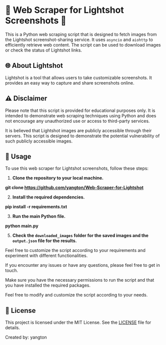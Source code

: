 # 🌟 Web Scraper for Lightshot Screenshots 🌟

This is a Python web scraping script that is designed to fetch images from the Lightshot screenshot-sharing service. It uses `asyncio` and `aiohttp` to efficiently retrieve web content. The script can be used to download images or check the status of Lightshot links.

## 🌐 About Lightshot

Lightshot is a tool that allows users to take customizable screenshots. It provides an easy way to capture and share screenshots online.

## ⚠️ Disclaimer

Please note that this script is provided for educational purposes only. It is intended to demonstrate web scraping techniques using Python and does not encourage any unauthorized use or access to third-party services.

It is believed that Lightshot images are publicly accessible through their servers. This script is designed to demonstrate the potential vulnerability of such publicly accessible images.

## 🚀 Usage

To use this web scraper for Lightshot screenshots, follow these steps:

1. **Clone the repository to your local machine.**

**git clone https://github.com/yangton/Web-Scraper-for-Lightshot**


2. **Install the required dependencies.**

**pip install -r requirements.txt**

3. **Run the main Python file.**

**python main.py**

5. **Check the `downloaded_images` folder for the saved images and the `output.json` file for the results.**

Feel free to customize the script according to your requirements and experiment with different functionalities.

If you encounter any issues or have any questions, please feel free to get in touch.

Make sure you have the necessary permissions to run the script and that you have installed the required packages.

Feel free to modify and customize the script according to your needs.

## 📝 License

This project is licensed under the MIT License. See the [LICENSE](LICENSE) file for details.

Created by: yangton

